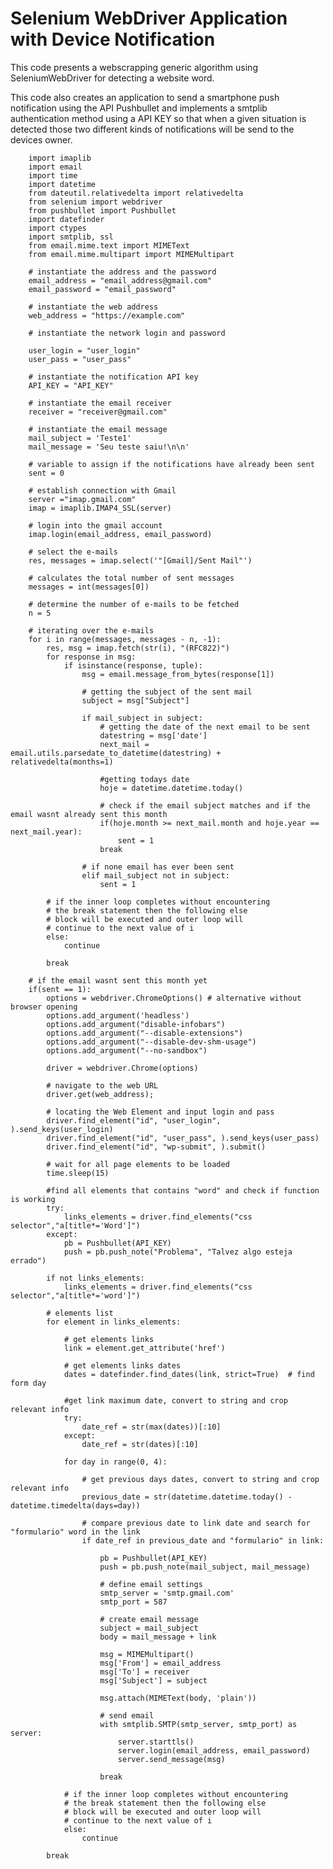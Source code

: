 # Selenium WebDriver Application with Device Notification

This code presents a webscrapping generic algorithm using SeleniumWebDriver for detecting a website word.

This code also creates an application to send a smartphone push notification using the API Pushbullet and implements a smtplib authentication method using a API KEY so that when a given situation is detected those two different kinds of notifications will be send to the devices owner.


        import imaplib                             
        import email
        import time
        import datetime
        from dateutil.relativedelta import relativedelta
        from selenium import webdriver
        from pushbullet import Pushbullet
        import datefinder
        import ctypes
        import smtplib, ssl
        from email.mime.text import MIMEText
        from email.mime.multipart import MIMEMultipart  

        # instantiate the address and the password
        email_address = "email_address@gmail.com"
        email_password = "email_password"

        # instantiate the web address
        web_address = "https://example.com"

        # instantiate the network login and password

        user_login = "user_login"
        user_pass = "user_pass"

        # instantiate the notification API key
        API_KEY = "API_KEY"

        # instantiate the email receiver
        receiver = "receiver@gmail.com"

        # instantiate the email message
        mail_subject = 'Teste1'
        mail_message = 'Seu teste saiu!\n\n'

        # variable to assign if the notifications have already been sent
        sent = 0

        # establish connection with Gmail
        server ="imap.gmail.com"                     
        imap = imaplib.IMAP4_SSL(server)
         
        # login into the gmail account
        imap.login(email_address, email_password)              
         
        # select the e-mails
        res, messages = imap.select('"[Gmail]/Sent Mail"')  
         
        # calculates the total number of sent messages
        messages = int(messages[0])
         
        # determine the number of e-mails to be fetched
        n = 5
         
        # iterating over the e-mails
        for i in range(messages, messages - n, -1):
            res, msg = imap.fetch(str(i), "(RFC822)")    
            for response in msg:
                if isinstance(response, tuple):
                    msg = email.message_from_bytes(response[1])
         
                    # getting the subject of the sent mail
                    subject = msg["Subject"]
                   
                    if mail_subject in subject:
                        # getting the date of the next email to be sent
                        datestring = msg['date']
                        next_mail = email.utils.parsedate_to_datetime(datestring) + relativedelta(months=1)
                        
                        #getting todays date
                        hoje = datetime.datetime.today()
                        
                        # check if the email subject matches and if the email wasnt already sent this month
                        if(hoje.month >= next_mail.month and hoje.year == next_mail.year):
                            sent = 1
                        break
                    
                    # if none email has ever been sent
                    elif mail_subject not in subject:
                        sent = 1
            
            # if the inner loop completes without encountering
            # the break statement then the following else
            # block will be executed and outer loop will
            # continue to the next value of i
            else:
                continue

            break    
            
        # if the email wasnt sent this month yet
        if(sent == 1):
            options = webdriver.ChromeOptions() # alternative without browser opening
            options.add_argument('headless')
            options.add_argument("disable-infobars")
            options.add_argument("--disable-extensions")
            options.add_argument("--disable-dev-shm-usage")
            options.add_argument("--no-sandbox")

            driver = webdriver.Chrome(options)

            # navigate to the web URL
            driver.get(web_address);

            # locating the Web Element and input login and pass
            driver.find_element("id", "user_login", ).send_keys(user_login)
            driver.find_element("id", "user_pass", ).send_keys(user_pass)
            driver.find_element("id", "wp-submit", ).submit()
            
            # wait for all page elements to be loaded
            time.sleep(15)
                    
            #find all elements that contains "word" and check if function is working
            try:
                links_elements = driver.find_elements("css selector","a[title*='Word']")
            except:
                pb = Pushbullet(API_KEY)
                push = pb.push_note("Problema", "Talvez algo esteja errado")
                
            if not links_elements:
                links_elements = driver.find_elements("css selector","a[title*='word']")

            # elements list    
            for element in links_elements:
                
                # get elements links
                link = element.get_attribute('href')

                # get elements links dates
                dates = datefinder.find_dates(link, strict=True)  # find form day
                
                #get link maximum date, convert to string and crop relevant info
                try:
                    date_ref = str(max(dates))[:10]
                except:
                    date_ref = str(dates)[:10]

                for day in range(0, 4):
                    
                    # get previous days dates, convert to string and crop relevant info
                    previous_date = str(datetime.datetime.today() - datetime.timedelta(days=day))       
                    
                    # compare previous date to link date and search for "formulario" word in the link
                    if date_ref in previous_date and "formulario" in link:
                        
                        pb = Pushbullet(API_KEY)
                        push = pb.push_note(mail_subject, mail_message)

                        # define email settings
                        smtp_server = 'smtp.gmail.com'
                        smtp_port = 587
                         
                        # create email message
                        subject = mail_subject
                        body = mail_message + link
                         
                        msg = MIMEMultipart()
                        msg['From'] = email_address
                        msg['To'] = receiver
                        msg['Subject'] = subject
                         
                        msg.attach(MIMEText(body, 'plain'))
                         
                        # send email
                        with smtplib.SMTP(smtp_server, smtp_port) as server:
                            server.starttls()
                            server.login(email_address, email_password)
                            server.send_message(msg)
                        
                        break
                        
                # if the inner loop completes without encountering
                # the break statement then the following else
                # block will be executed and outer loop will
                # continue to the next value of i
                else:
                    continue

            break        
